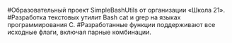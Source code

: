 #Образовательный проект SimpleBashUtils от организации «Школа 21».
#Разработка текстовых утилит Bash cat и grep на языках программирования C. 
#Разработанные функции поддерживают все исходные флаги, включая парные комбинации.

